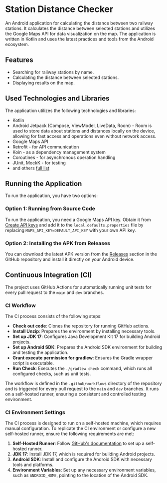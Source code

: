 # Station Distance Checker

An Android application for calculating the distance between two railway stations. It calculates the distance between selected stations and utilizes the Google Maps API for data visualization on the map. The application is written in Kotlin and uses the latest practices and tools from the Android ecosystem.

## Features

- Searching for railway stations by name.
- Calculating the distance between selected stations.
- Displaying results on the map.

## Used Technologies and Libraries

The application utilizes the following technologies and libraries:

- Kotlin
- Android Jetpack (Compose, ViewModel, LiveData, Room) - Room is used to store data about stations and distances locally on the device, allowing for fast access and operations even without network access.
- Google Maps API
- Retrofit - for API communication
- Koin - as a dependency management system
- Coroutines - for asynchronous operation handling
- JUnit, MockK - for testing
- and others [full list](https://github.com/stanislawm97/StationDistanceChecker/blob/main/gradle/libs.versions.toml)

## Running the Application

To run the application, you have two options:

### Option 1: Running from Source Code

To run the application, you need a Google Maps API key. Obtain it from [Create API keys](https://developers.google.com/maps/documentation/javascript/get-api-key?hl=en#create-api-keys) and add it to the `local.defaults.properties` file by replacing `MAPS_API_KEY=DEFAULT_API_KEY` with your own API key.

### Option 2: Installing the APK from Releases

You can download the latest APK version from the [Releases](https://github.com/stanislawm97/StationDistanceChecker/releases) section in the GitHub repository and install it directly on your Android device.

## Continuous Integration (CI)

The project uses GitHub Actions for automatically running unit tests for every pull request to the `main` and `dev` branches.

### CI Workflow

The CI process consists of the following steps:

- **Check out code**: Clones the repository for running GitHub actions.
- **Install Unzip**: Prepares the environment by installing necessary tools.
- **Set up JDK 17**: Configures Java Development Kit 17 for building Android projects.
- **Set up Android SDK**: Prepares the Android SDK environment for building and testing the application.
- **Grant execute permission for gradlew**: Ensures the Gradle wrapper script is executable.
- **Run Check**: Executes the `./gradlew check` command, which runs all configured checks, such as unit tests.

The workflow is defined in the `.github/workflows` directory of the repository and is triggered for every pull request to the `main` and `dev` branches. It runs on a self-hosted runner, ensuring a consistent and controlled testing environment.

### CI Environment Settings

The CI process is designed to run on a self-hosted machine, which requires manual configuration. To replicate the CI environment or configure a new self-hosted runner, ensure the following requirements are met:

1. **Self-Hosted Runner**: Follow [GitHub's documentation](https://docs.github.com/en/actions/hosting-your-own-runners) to set up a self-hosted runner.
2. **JDK 17**: Install JDK 17, which is required for building Android projects.
3. **Android SDK**: Install and configure the Android SDK with necessary tools and platforms.
4. **Environment Variables**: Set up any necessary environment variables, such as `ANDROID_HOME`, pointing to the location of the Android SDK.
